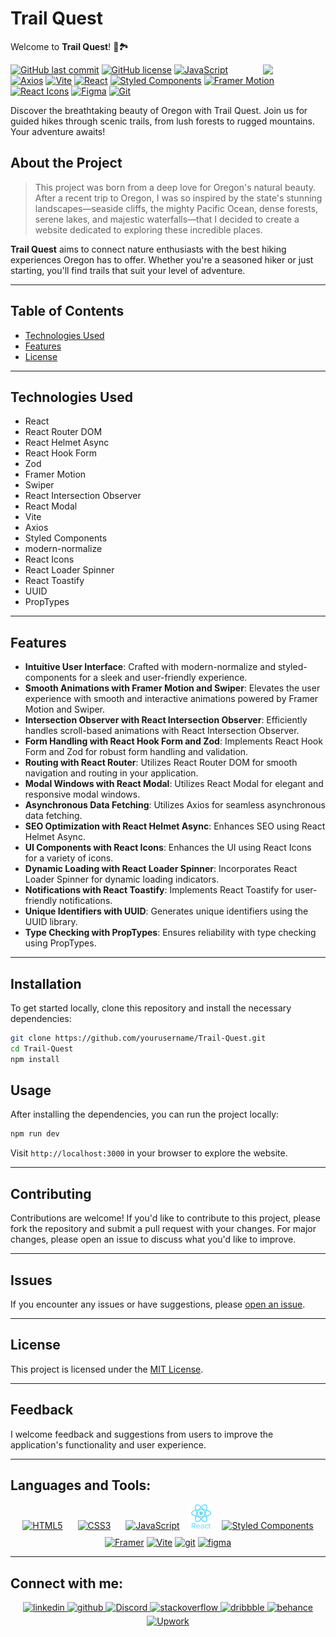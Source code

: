 # Trail Quest

Welcome to **Trail Quest**! 🌲🏞️

<img align="right" src="https://media.giphy.com/media/du3J3cXyzhj75IOgvA/giphy.gif" width="100"/>

[![GitHub last commit](https://img.shields.io/github/last-commit/Alexandrbig1/trail_quest)](https://github.com/Alexandrbig1/trail_quest/commits/main)
[![GitHub license](https://img.shields.io/github/license/Alexandrbig1/trail_quest)](https://github.com/Alexandrbig1/trail_quest/blob/main/LICENSE)
[![JavaScript](https://img.shields.io/badge/JavaScript-Latest-EAD319.svg)](https://developer.mozilla.org/en-US/docs/Web/JavaScript)
[![Axios](https://img.shields.io/badge/Axios-1.6.4-5300D8.svg)](https://github.com/axios/axios)
[![Vite](https://img.shields.io/badge/Vite-5.0.8-6868F2)](https://vitejs.dev/)
[![React](https://img.shields.io/badge/React-18.2.0-51CAEF.svg)](https://reactjs.org/)
[![Styled Components](https://img.shields.io/badge/Styled_Components-6.1.6-D664C0.svg)](https://styled-components.com/)
[![Framer Motion](https://img.shields.io/badge/Framer_Motion-11.1.1-00ADD8.svg)](https://www.framer.com/motion/)
[![React Icons](https://img.shields.io/badge/React_Icons-5.0.1-E10051.svg)](https://react-icons.github.io/react-icons/)
[![Figma](https://img.shields.io/badge/Figma-2022.2-FF7262.svg)](https://www.figma.com/)
[![Git](https://img.shields.io/badge/Git-2.35.1-F05032.svg)](https://git-scm.com/)

Discover the breathtaking beauty of Oregon with Trail Quest. Join us for guided hikes through scenic trails, from lush forests to rugged mountains. Your adventure awaits!

## About the Project

> This project was born from a deep love for Oregon's natural beauty. After a recent trip to Oregon, I was so inspired by the state's stunning landscapes—seaside cliffs, the mighty Pacific Ocean, dense forests, serene lakes, and majestic waterfalls—that I decided to create a website dedicated to exploring these incredible places.

**Trail Quest** aims to connect nature enthusiasts with the best hiking experiences Oregon has to offer. Whether you're a seasoned hiker or just starting, you'll find trails that suit your level of adventure.

---

## Table of Contents

- [Technologies Used](#technologies-used)
- [Features](#features)
- [License](#license)

---

## Technologies Used

- React
- React Router DOM
- React Helmet Async
- React Hook Form
- Zod
- Framer Motion
- Swiper
- React Intersection Observer
- React Modal
- Vite
- Axios
- Styled Components
- modern-normalize
- React Icons
- React Loader Spinner
- React Toastify
- UUID
- PropTypes

---

## Features

- **Intuitive User Interface**: Crafted with modern-normalize and styled-components for a sleek and user-friendly experience.
- **Smooth Animations with Framer Motion and Swiper**: Elevates the user experience with smooth and interactive animations powered by Framer Motion and Swiper.
- **Intersection Observer with React Intersection Observer**: Efficiently handles scroll-based animations with React Intersection Observer.
- **Form Handling with React Hook Form and Zod**: Implements React Hook Form and Zod for robust form handling and validation.
- **Routing with React Router**: Utilizes React Router DOM for smooth navigation and routing in your application.
- **Modal Windows with React Modal**: Utilizes React Modal for elegant and responsive modal windows.
- **Asynchronous Data Fetching**: Utilizes Axios for seamless asynchronous data fetching.
- **SEO Optimization with React Helmet Async**: Enhances SEO using React Helmet Async.
- **UI Components with React Icons**: Enhances the UI using React Icons for a variety of icons.
- **Dynamic Loading with React Loader Spinner**: Incorporates React Loader Spinner for dynamic loading indicators.
- **Notifications with React Toastify**: Implements React Toastify for user-friendly notifications.
- **Unique Identifiers with UUID**: Generates unique identifiers using the UUID library.
- **Type Checking with PropTypes**: Ensures reliability with type checking using PropTypes.

---

## Installation

To get started locally, clone this repository and install the necessary dependencies:

```bash
git clone https://github.com/yourusername/Trail-Quest.git
cd Trail-Quest
npm install
```

## Usage

After installing the dependencies, you can run the project locally:

```bash
npm run dev
```

Visit `http://localhost:3000` in your browser to explore the website.

---

## Contributing

Contributions are welcome! If you'd like to contribute to this project, please fork the repository and submit a pull request with your changes. For major changes, please open an issue to discuss what you'd like to improve.

---

## Issues

If you encounter any issues or have suggestions, please
[open an issue](https://github.com/Alexandrbig1/trail_quest/issues).

---

## License

This project is licensed under the [MIT License](LICENSE).

---

## Feedback

I welcome feedback and suggestions from users to improve the application's
functionality and user experience.

---

## Languages and Tools:

<div align="center">

<a href="https://en.wikipedia.org/wiki/HTML5" target="_blank"><img style="margin: 10px" src="https://profilinator.rishav.dev/skills-assets/html5-original-wordmark.svg" alt="HTML5" height="50" /></a>
<a href="https://www.w3schools.com/css/" target="_blank"><img style="margin: 10px" src="https://profilinator.rishav.dev/skills-assets/css3-original-wordmark.svg" alt="CSS3" height="50" /></a>
<a href="https://www.javascript.com/" target="_blank"><img style="margin: 10px" src="https://profilinator.rishav.dev/skills-assets/javascript-original.svg" alt="JavaScript" height="50" /></a>
<a href="https://reactjs.org/" target="_blank" rel="noreferrer"> <img src="https://raw.githubusercontent.com/devicons/devicon/master/icons/react/react-original-wordmark.svg" alt="react" width="40" height="40"/></a>
<a href="https://styled-components.com/" target="_blank"><img style="margin: 10px" src="https://profilinator.rishav.dev/skills-assets/styled-components.png" alt="Styled Components" height="50" /></a>
<a href="https://framer.com" target="_blank" rel="noreferrer"><img src="https://raw.githubusercontent.com/danielcranney/readme-generator/main/public/icons/skills/framer-colored.svg" width="36" height="36" alt="Framer" /></a>
<a href="https://vitejs.dev/" target="_blank" rel="noreferrer"><img src="https://raw.githubusercontent.com/danielcranney/readme-generator/main/public/icons/skills/vite-colored.svg" width="36" height="36" alt="Vite" /></a>
<a href="https://git-scm.com/" target="_blank" rel="noreferrer">
<img src="https://www.vectorlogo.zone/logos/git-scm/git-scm-icon.svg" alt="git" width="40" height="40"/></a>
<a href="https://www.figma.com/" target="_blank" rel="noreferrer"><img src="https://www.vectorlogo.zone/logos/figma/figma-icon.svg" alt="figma" width="40" height="40"/></a>

</div>

---

## Connect with me:

<div align="center">
<a href="https://linkedin.com/in/alex-smagin29" target="_blank">
<img src=https://img.shields.io/badge/linkedin-%231E77B5.svg?&style=for-the-badge&logo=linkedin&logoColor=white alt=linkedin style="margin-bottom: 5px;" />
</a>
<a href="https://github.com/alexandrbig1" target="_blank">
<img src=https://img.shields.io/badge/github-%2324292e.svg?&style=for-the-badge&logo=github&logoColor=white alt=github style="margin-bottom: 5px;" />
</a>
<a href="https://discord.gg/uzM3UNQU" target="_blank">
<img src="https://img.shields.io/badge/discord-%237289DA.svg?&style=for-the-badge&logo=discord&logoColor=white" alt="Discord" style="margin-bottom: 5px;" />
</a>
<a href="https://stackoverflow.com/users/22484161/alex-smagin" target="_blank">
<img src=https://img.shields.io/badge/stackoverflow-%23F28032.svg?&style=for-the-badge&logo=stackoverflow&logoColor=white alt=stackoverflow style="margin-bottom: 5px;" />
</a>
<a href="https://dribbble.com/Alexandrbig1" target="_blank">
<img src=https://img.shields.io/badge/dribbble-%23E45285.svg?&style=for-the-badge&logo=dribbble&logoColor=white alt=dribbble style="margin-bottom: 5px;" />
</a>
<a href="https://www.behance.net/a1126" target="_blank">
<img src=https://img.shields.io/badge/behance-%23191919.svg?&style=for-the-badge&logo=behance&logoColor=white alt=behance style="margin-bottom: 5px;" />
</a>
<a href="https://www.upwork.com/freelancers/~0117da9f9f588056d2" target="_blank">
<img src="https://img.shields.io/badge/upwork-%230077B5.svg?&style=for-the-badge&logo=upwork&logoColor=white&color=%23167B02" alt="Upwork" style="margin-bottom: 5px;" />
</a>
</div>
